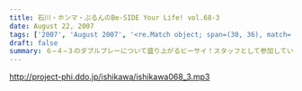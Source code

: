 ```yaml
---
title: 石川・ホンマ・ぶるんのBe-SIDE Your Life! vol.68-3
date: August 22, 2007
tags: ['2007', 'August 2007', '<re.Match object; span=(30, 36), match='vol.68'>']
draft: false
summary: ６−４−３のダブルプレーについて盛り上がるビーサイ！スタッフとして参加している、後楽園遊園地で行われた「くりぃむしちゅ〜」のイベントでもビーサイバッグを持ち歩くリスナーも見受けられましたヨ！「仕事をしている時には声かけ禁止」等．．．ビーサイ憲法の遵守が絶対的なものになってきていますな。NAMAE
---
```


http://project-phi.ddo.jp/ishikawa/ishikawa068_3.mp3
